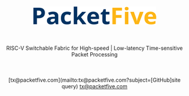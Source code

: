 <p align="center">
    <img src="PacketFive.png" alt="PacketFive logo">
    <br><br><br><br>
    RISC-V Switchable Fabric for High-speed | Low-latency Time-sensitive Packet Processing
    <br><br><br><br>
    [tx@packetfive.com](mailto:tx@packetfive.com?subject=[GitHub]site query)
    <a href=mailto:tx@packetfive.com>tx@packetfive.com</a>
</p>
